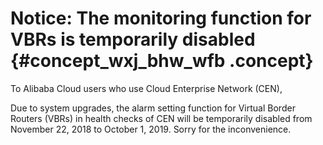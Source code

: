 # Notice: The monitoring function for VBRs is temporarily disabled {#concept_wxj_bhw_wfb .concept}

To Alibaba Cloud users who use Cloud Enterprise Network \(CEN\),

Due to system upgrades, the alarm setting function for Virtual Border Routers \(VBRs\) in health checks of CEN will be temporarily disabled from November 22, 2018 to October 1, 2019. Sorry for the inconvenience.

